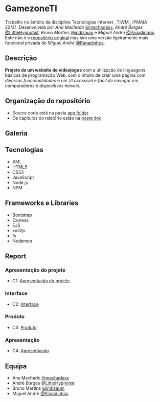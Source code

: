 # GamezoneTI
Trabalho no âmbito da disciplina Tecnologias Internet , TIWM , IPMAIA 20/21. Desenvolvido por _Ana Machado_ [@machadexx](https://github.com/machadexx), _André Borges_ [@LittleHypnotist](https://github.com/LittleHypnotist), _Bruno Martins_ [@indizaum](https://github.com/indizaum) e _Miguel André_ [@Panadinhos](https://github.com/Panadinhos). Este não é o [repositório original](https://github.com/machadexx/gamezoneTI) mas sim uma versão ligeiramente mais funcional privada do _Miguel André_ [@Panadinhos](https://github.com/Panadinhos).

## Descrição 
**Projeto de um website de videojogos** com a utilização de linguagens básicas de programação Web, com o intuito de criar uma página com *diversas funcionalidades* e um *UI acessível* e *fácil de navegar em computadores* e *dispositivos móveis*.

## Organização do repositório 
* Source code está na pasta [app folder](https://github.com/machadexx/gamezoneTI/tree/main/app)
* Os capítulos do relatório estão na [pasta doc](https://github.com/machadexx/gamezoneTI/tree/main/doc)

## Galeria


## Tecnologias
* XML
* HTML5
* CSS3
* JavaScript
* Node.js
* NPM

## Frameworks e Libraries
* Bootstrap
* Express
* EJS
* xml2js
* fs
* Nodemon

## Report

### Apresentação do projeto 
* C1: [Apresentação do projeto](doc/c1.md)

### Interface
* C2: [Interface](doc/c2.md)

### Produto
* C3: [Produto](doc/c3.md)

### Apresentação
* C4: [Apresentação](doc/c4.md)

## Equipa

* Ana Machado [@machadexx](https://github.com/machadexx)
* André Borges [@LittleHypnotist](https://github.com/LittleHypnotist)
* Bruno Martins [@indizaum](https://github.com/indizaum)
* Miguel André [@Panadinhos](https://github.com/Panadinhos)
